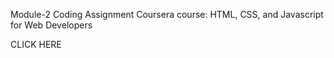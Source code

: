 Module-2 Coding Assignment
Coursera course: HTML, CSS, and Javascript for Web Developers

CLICK HERE

